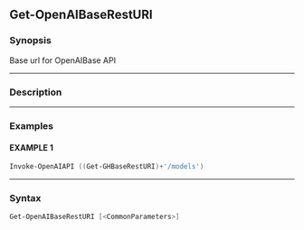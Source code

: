 Get-OpenAIBaseRestURI
---------------------




### Synopsis
Base url for OpenAIBase API



---


### Description


---


### Examples
#### EXAMPLE 1
```PowerShell
Invoke-OpenAIAPI ((Get-GHBaseRestURI)+'/models')
```



---


### Syntax
```PowerShell
Get-OpenAIBaseRestURI [<CommonParameters>]
```
